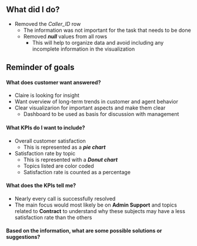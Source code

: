 ## What did I do?
* Removed the *Caller_ID* row
    * The information was not important for the task that needs to be done
  * Removed ***null*** values from all rows
     * This will help to organize data and avoid including any incomplete information in the visualization
## Reminder of goals
#### What does customer want answered?
* Claire is looking for insight
* Want overview of long-term trends in customer and agent behavior
* Clear visualizarion for important aspects and make them clear
   * Dashboard to be used as basis for discussion with management

#### What KPIs do I want to include?
* Overall customer satisfaction
    * This is represented as a ***pie chart***
* Satisfaction rate by topic
   * This is represented with a ***Donut chart***
   * Topics listed are color coded
   * Satisfaction rate is counted as a percentage

#### What does the KPIs tell me?
* Nearly every call is successfully resolved
* The main focus would most likely be on **Admin Support** and topics related to **Contract** to understand why these subjects may have a less satisfaction rate than the others

#### Based on the information, what are some possible solutions or suggestions?
